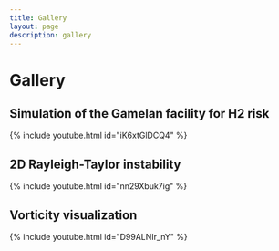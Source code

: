 ```yaml
---
title: Gallery
layout: page
description: gallery
---
```


# Gallery

## Simulation of the Gamelan facility for H2 risk

{% include youtube.html id="iK6xtGlDCQ4" %}  

## 2D Rayleigh-Taylor instability

{% include youtube.html id="nn29Xbuk7ig" %}  

## Vorticity visualization

{% include youtube.html id="D99ALNIr_nY" %}  